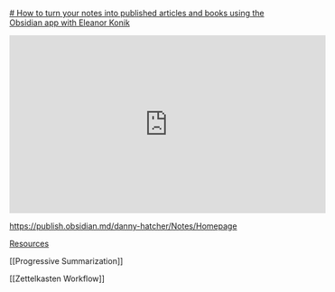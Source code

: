 [# How to turn your notes into published articles and books using the Obsidian app with Eleanor Konik](https://www.youtube.com/watch?v=nO5N_x2so0g)

<iframe width="560" height="315" src="https://www.youtube-nocookie.com/embed/nO5N_x2so0g" title="YouTube video player" frameborder="0" allow="accelerometer; autoplay; clipboard-write; encrypted-media; gyroscope; picture-in-picture" allowfullscreen></iframe>

https://publish.obsidian.md/danny-hatcher/Notes/Homepage

[Resources](https://www.obsidianroundup.org/resources/)

[[Progressive Summarization]]

[[Zettelkasten Workflow]]